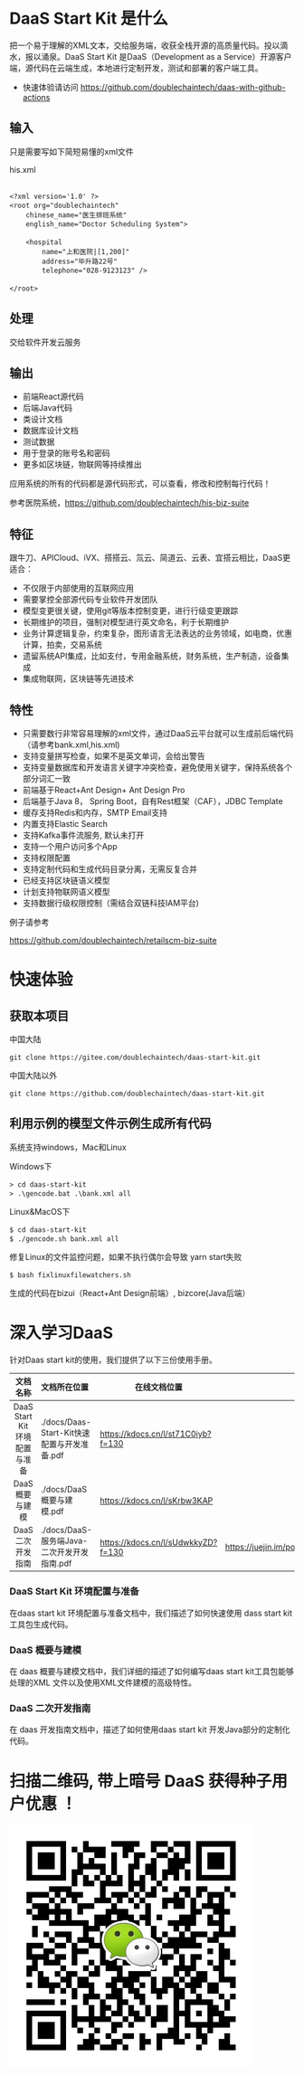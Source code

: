 

# DaaS Start Kit 是什么

把一个易于理解的XML文本，交给服务端，收获全栈开源的高质量代码。投以滴水，报以涌泉。DaaS Start Kit 是DaaS（Development as a Service）开源客户端，源代码在云端生成，本地进行定制开发，测试和部署的客户端工具。

* 快速体验请访问 https://github.com/doublechaintech/daas-with-github-actions

## 输入
只是需要写如下简短易懂的xml文件

his.xml
```

<?xml version='1.0' ?>
<root org="doublechaintech" 
	chinese_name="医生排班系统" 
	english_name="Doctor Scheduling System">

    <hospital   
        name="上和医院|[1,200]"  
        address="毕升路22号" 
        telephone="028-9123123" />
	
</root>  
```

## 处理
交给软件开发云服务
## 输出
* 前端React源代码
* 后端Java代码
* 类设计文档
* 数据库设计文档
* 测试数据
* 用于登录的账号名和密码
* 更多如区块链，物联网等持续推出

应用系统的所有的代码都是源代码形式，可以查看，修改和控制每行代码！


参考医院系统，https://github.com/doublechaintech/his-biz-suite

## 特征

跟牛刀、APICloud、iVX、搭搭云、氚云、简道云、云表、宜搭云相比，DaaS更适合：
* 不仅限于内部使用的互联网应用
* 需要掌控全部源代码专业软件开发团队
* 模型变更很关键，使用git等版本控制变更，进行行级变更跟踪
* 长期维护的项目，强制对模型进行英文命名，利于长期维护
* 业务计算逻辑复杂，约束复杂，图形语言无法表达的业务领域，如电商，优惠计算，拍卖，交易系统
* 遗留系统API集成，比如支付，专用金融系统，财务系统，生产制造，设备集成
* 集成物联网，区块链等先进技术

## 特性

* 只需要数行非常容易理解的xml文件，通过DaaS云平台就可以生成前后端代码（请参考bank.xml,his.xml)
* 支持变量拼写检查，如果不是英文单词，会给出警告
* 支持变量数据库和开发语言关键字冲突检查，避免使用关键字，保持系统各个部分词汇一致
* 前端基于React+Ant Design+ Ant Design Pro
* 后端基于Java 8， Spring Boot，自有Rest框架（CAF），JDBC Template
* 缓存支持Redis和内存，SMTP Email支持
* 内置支持Elastic Search
* 支持Kafka事件流服务, 默认未打开
* 支持一个用户访问多个App
* 支持权限配置
* 支持定制代码和生成代码目录分离，无需反复合并
* 已经支持区块链语义模型
* 计划支持物联网语义模型
* 支持数据行级权限控制（需结合双链科技IAM平台)

例子请参考

https://github.com/doublechaintech/retailscm-biz-suite

# 快速体验
## 获取本项目

中国大陆
```
git clone https://gitee.com/doublechaintech/daas-start-kit.git
```
中国大陆以外
```
git clone https://github.com/doublechaintech/daas-start-kit.git
```
## 利用示例的模型文件示例生成所有代码

系统支持windows，Mac和Linux


Windows下
```
> cd daas-start-kit
> .\gencode.bat .\bank.xml all
```
Linux&MacOS下
```
$ cd daas-start-kit
$ ./gencode.sh bank.xml all
```
修复Linux的文件监控问题，如果不执行偶尔会导致 yarn start失败

```
$ bash fixlinuxfilewatchers.sh
```


生成的代码在bizui（React+Ant Design前端）, bizcore(Java后端）


# 深入学习DaaS

针对Daas start kit的使用，我们提供了以下三份使用手册。

|           文档名称            | 文档所在位置                                | 在线文档位置                       |                    其他位置                     |
| :---------------------------: | :------------------------------------------ | ---------------------------------- | :---------------------------------------------: |
| DaaS Start Kit 环境配置与准备 | ./docs/Daas-Start-Kit快速配置与开发准备.pdf | https://kdocs.cn/l/st71C0iyb?f=130 |                                                 |
|        DaaS 概要与建模        | ./docs/DaaS概要与建模.pdf                   | https://kdocs.cn/l/sKrbw3KAP       |                                                 |
|       DaaS 二次开发指南       | ./docs/DaaS-服务端Java-二次开发开发指南.pdf | https://kdocs.cn/l/sUdwkkyZD?f=130 | https://juejin.im/post/5e5db8bb5188254953720684 |





### DaaS Start Kit 环境配置与准备

在daas start kit 环境配置与准备文档中，我们描述了如何快速使用 dass start kit 工具包生成代码。

### DaaS 概要与建模

在 daas 概要与建模文档中，我们详细的描述了如何编写daas start kit工具包能够处理的XML 文件以及使用XML文件建模的高级特性。

### DaaS 二次开发指南

在 daas 开发指南文档中，描述了如何使用daas start kit 开发Java部分的定制化代码。

# 扫描二维码, 带上暗号 DaaS 获得种子用户优惠 ！

![image](https://github.com/jarryscript/locker/blob/master/images/wechat_qr.jpeg?raw=true)
